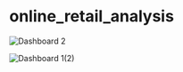 # online_retail_analysis


![Dashboard 2](https://github.com/bardadon/online_retail_analysis/assets/65648983/e5b9fbc1-8ad1-40f9-a3da-babe9db04ab6)


![Dashboard 1(2)](https://github.com/bardadon/online_retail_analysis/assets/65648983/25f16a10-981c-4b17-bbe4-366367e723e0)
